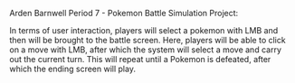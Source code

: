 Arden Barnwell Period 7 - Pokemon Battle Simulation Project:

In terms of user interaction, players will select a pokemon with LMB and then will be brought to the battle screen. Here, players will be able to click on a move with LMB, after which the system will select a move and carry out the current turn. This will repeat until a Pokemon is defeated, after which the ending screen will play. 

